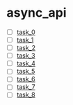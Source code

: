 # async_api

- [ ] [task_0](tasks/00_create_repo.md)
- [ ] [task_1](tasks/01_create_basis.md)
- [ ] [task_2](tasks/02_docker.md)
- [ ] [task_3](tasks/03_models.md)
- [ ] [task_4](tasks/04_film_logic.md)
- [ ] [task_5](tasks/05_etl_genre.md)
- [ ] [task_6](tasks/06_etl_person.md)
- [ ] [task_7](tasks/07_genre_person_logic.md)
- [ ] [task_8](tasks/08_cache.md)
